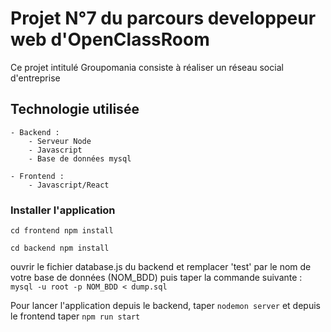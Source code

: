 # Projet N°7 du parcours developpeur web d'OpenClassRoom
Ce projet intitulé Groupomania consiste à réaliser un réseau social d'entreprise

## Technologie utilisée
    - Backend :
        - Serveur Node
        - Javascript
        - Base de données mysql

    - Frontend :
        - Javascript/React


### Installer l'application
`cd frontend
npm install`

`cd backend
npm install`

ouvrir le fichier database.js du backend et remplacer 'test' par le nom de votre base de données (NOM_BDD)
puis taper la commande suivante :
`mysql -u root -p NOM_BDD < dump.sql`

Pour lancer l'application depuis le backend, taper `nodemon server`
et depuis le frontend taper `npm run start`



    